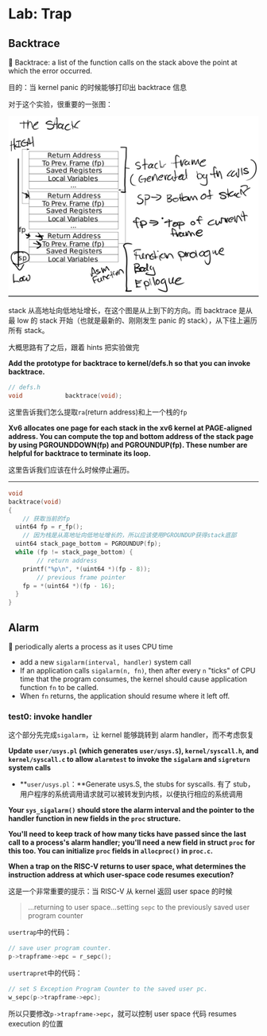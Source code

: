 # Lab: Trap

## Backtrace

<aside> 📌 Backtrace: a list of the function calls on the stack above the point at which the error occurred.

</aside>

目的：当 kernel panic 的时候能够打印出 backtrace 信息

对于这个实验，很重要的一张图：

![Untitled](img/Untitled.png)

stack 从高地址向低地址增长，在这个图是从上到下的方向。而 backtrace 是从最 low 的 stack 开始（也就是最新的、刚刚发生 panic 的 stack），从下往上遍历所有 stack。

大概思路有了之后，跟着 hints 把实验做完

**Add the prototype for backtrace to kernel/defs.h so that you can invoke backtrace.**

```c
// defs.h
void            backtrace(void);
```

这里告诉我们怎么提取`ra`(return address)和上一个栈的`fp`

**Xv6 allocates one page for each stack in the xv6 kernel at PAGE-aligned address. You can compute the top and bottom address of the stack page by using PGROUNDDOWN(fp) and PGROUNDUP(fp). These number are helpful for backtrace to terminate its loop.**

这里告诉我们应该在什么时候停止遍历。

---

```c
void
backtrace(void)
{
	// 获取当前的fp
  uint64 fp = r_fp();
	// 因为栈是从高地址向低地址增长的，所以应该使用PGROUNDUP获得stack底部
  uint64 stack_page_bottom = PGROUNDUP(fp);
  while (fp != stack_page_bottom) {
		// return address
    printf("%p\n", *(uint64 *)(fp - 8));
		// previous frame pointer
    fp = *(uint64 *)(fp - 16);
  }
}
```

## Alarm

<aside>
📌 periodically alerts a process as it uses CPU time

</aside>

- add a new `sigalarm(interval, handler)` system call
- If an application calls `sigalarm(n, fn)`, then after every `n` "ticks" of CPU time that the program consumes, the kernel should cause application function `fn` to be called.
- When `fn` returns, the application should resume where it left off.

### **test0: invoke handler**

这个部分先完成`sigalarm`，让 kernel 能够跳转到 alarm handler，而不考虑恢复

**Update `user/usys.pl` (which generates `user/usys.S`), `kernel/syscall.h`, and `kernel/syscall.c` to allow `alarmtest` to invoke the `sigalarm` and `sigreturn` system calls**

- **`user/usys.pl`：**Generate usys.S, the stubs for syscalls. 有了 stub，用户程序的系统调用请求就可以被转发到内核，以便执行相应的系统调用

**Your `sys_sigalarm()` should store the alarm interval and the pointer to the handler function in new fields in the `proc` structure.**

**You'll need to keep track of how many ticks have passed since the last call to a process's alarm handler; you'll need a new field in struct `proc` for this too. You can initialize `proc` fields in `allocproc()` in `proc.c`.**

**When a trap on the RISC-V returns to user space, what determines the instruction address at which user-space code resumes execution?**

这是一个非常重要的提示：当 RISC-V 从 kernel 返回 user space 的时候

> …returning to user space…setting `sepc` to the previously saved user program counter

`usertrap`中的代码：

```c
// save user program counter.
p->trapframe->epc = r_sepc();
```

`usertrapret`中的代码：

```c
// set S Exception Program Counter to the saved user pc.
w_sepc(p->trapframe->epc);
```

所以只要修改`p->trapframe->epc`，就可以控制 user space 代码 resumes execution 的位置
